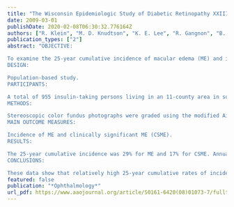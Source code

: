 ```yaml
---
title: "The Wisconsin Epidemiologic Study of Diabetic Retinopathy XXIII: the twenty-five-year incidence of macular edema in persons with type 1 diabetes"
date: 2009-03-01
publishDate: 2020-02-08T06:30:32.776164Z
authors: ["R. Klein", "M. D. Knudtson", "K. E. Lee", "R. Gangnon", "B. E. Klein"]
publication_types: ["2"]
abstract: "OBJECTIVE:

To examine the 25-year cumulative incidence of macular edema (ME) and its relation to various risk factors.
DESIGN:

Population-based study.
PARTICIPANTS:

A total of 955 insulin-taking persons living in an 11-county area in southern Wisconsin with type 1 diabetes diagnosed before age 30 years who participated in baseline examinations (1980-1982) and at least 1 of 4 follow-up (4-, 10-, 14-, and 25-year) examinations (n=891) or died before the first follow-up examination (n=64).
METHODS:

Stereoscopic color fundus photographs were graded using the modified Airlie House classification and the Early Treatment Diabetic Retinopathy Study retinopathy severity scheme. Competing risk of death was included in statistical models.
MAIN OUTCOME MEASURES:

Incidence of ME and clinically significant ME (CSME).
RESULTS:

The 25-year cumulative incidence was 29% for ME and 17% for CSME. Annualized incidences of ME were 2.3%, 2.1%, 2.3%, and 0.9% in the first, second, third, and fourth follow-up periods of the study, respectively. In univariate analyses, the incidence of ME was associated with male sex, more severe diabetic retinopathy, higher glycosylated hemoglobin, proteinuria, higher systolic and diastolic blood pressure, and more pack-years of smoking. Multivariate analyses showed that the incidence of ME was related to higher baseline glycosylated hemoglobin (hazard ratio [HR] per 1% 1.17; 95% confidence interval [CI], 1.10-1.25; P<0.001) and higher systolic blood pressure (HR per 10 mmHg 1.15; 95% CI, 1.04-1.26; P=0.004) and marginally to proteinuria (HR 1.43; 95% CI, 0.99-2.08; P=0.06).
CONCLUSIONS:

These data show that relatively high 25-year cumulative rates of incidence of ME were related to glycemia and blood pressure. The lower risk of incident ME in the last period of the study may reflect recent improvement in care."
featured: false
publication: "*Ophthalmology*"
url_pdf: https://www.aaojournal.org/article/S0161-6420(08)01073-7/fulltext
---
```


